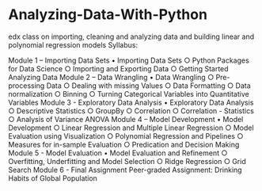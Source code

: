 # Analyzing-Data-With-Python
edx class on importing, cleaning and analyzing data and building linear and polynomial regression models
Syllabus:

Module 1 – Importing Data Sets
	• Importing Data Sets
		○ Python Packages for Data Science
		○ Importing and Exporting Data
		○ Getting Started Analyzing Data
Module 2 – Data Wrangling
	• Data Wrangling
		○ Pre-processing Data
		○ Dealing with missing Values
		○ Data Formatting
		○ Data normalization
		○ Binning
		○ Turning Categorical Variables into Quantitative Variables
Module 3 - Exploratory Data Analysis
	• Exploratory Data Analysis
		○ Descriptive Statistics
		○ GroupBy
		○ Correlation
		○ Correlation - Statistics
		○ Analysis of Variance ANOVA
Module 4 – Model Development
	• Model Development
		○ Linear Regression and Multiple Linear Regression
		○ Model Evaluation using Visualization
		○ Polynomial Regression and Pipelines
		○ Measures for in-sample Evaluation
		○ Predication and Decision Making
Module 5 - Model Evaluation
	• Model Evaluation and Refinement
		○ Overfitting, Underfitting and Model Selection
		○ Ridge Regression
		○ Grid Search
Module 6 - Final Assignment
Peer-graded Assignment: Drinking Habits of Global Population

